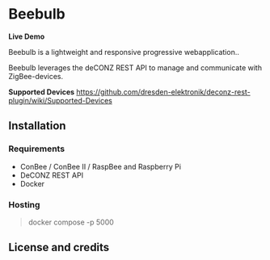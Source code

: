 # Beebulb

**Live Demo**

Beebulb is a lightweight and responsive progressive webapplication..

Beebulb leverages the deCONZ REST API to manage and communicate with ZigBee-devices.
<br>

**Supported Devices**
https://github.com/dresden-elektronik/deconz-rest-plugin/wiki/Supported-Devices

## Installation

### Requirements

- ConBee / ConBee II / RaspBee and Raspberry Pi
- DeCONZ REST API
- Docker

### Hosting

> docker compose -p 5000

## License and credits
